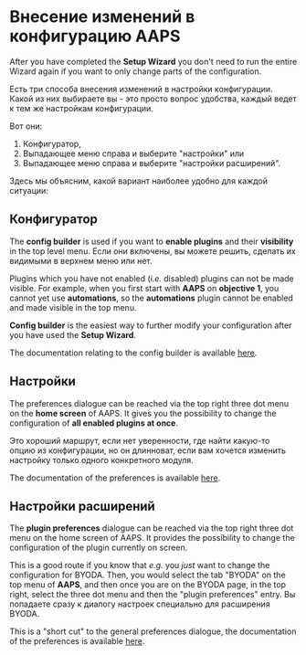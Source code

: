 # Внесение изменений в конфигурацию AAPS

After you have completed the **Setup Wizard** you don't need to run the entire Wizard again if you want to only change parts of the configuration.

Есть три способа внесения изменений в настройки конфигурации. Какой из них выбираете вы - это просто вопрос удобства, каждый ведет к тем же настройкам конфигурации.

Вот они:

1. Конфигуратор,
1. Выпадающее меню справа и выберите "настройки" или
1. Выпадающее меню справа и выберите "настройки расширений".

Здесь мы объясним, какой вариант наиболее удобно для каждой ситуации:

## Конфигуратор

The **config builder** is used if you want to **enable plugins** and their **visibility** in the top level menu. Если они включены, вы можете решить, сделать их видимыми в верхнем меню или нет.

Plugins which you have not enabled (_i.e._ disabled) plugins can not be made visible. For example, when you first start with **AAPS** on **objective 1**, you cannot yet use **automations**, so the **automations** plugin cannot be enabled and made visible in the top menu.

**Config builder** is the easiest way to further modify your configuration after you have used the **Setup Wizard**.

The documentation relating to the config builder is available [here](../SettingUpAaps/ConfigBuilder.md).

## Настройки

The preferences dialogue can be reached via the top right three dot menu on the **home screen** of AAPS. It gives you the possibility to change the configuration of **all enabled plugins at once**.

Это хороший маршрут, если нет уверенности, где найти какую-то опцию из конфигурации, но он длинноват, если вам хочется изменить настройку только одного конкретного модуля.

The documentation of the preferences is available [here](../SettingUpAaps/Preferences.md).


## Настройки расширений

The **plugin preferences** dialogue can be reached via the top right three dot menu on the home screen of AAPS. It provides the possibility to change the configuration of the plugin currently on screen.

This is a good route if you know that _e.g._ you _just_ want to change the configuration for BYODA. Then, you would select the tab "BYODA" on the top menu of **AAPS**, and then once you are on the BYODA page, in the top right, select the three dot menu and then the "plugin preferences" entry. Вы попадаете сразу к диалогу настроек специально для расширения BYODA.

This is a "short cut" to the general preferences dialogue, the documentation of the preferences is available [here](../SettingUpAaps/Preferences.md).
